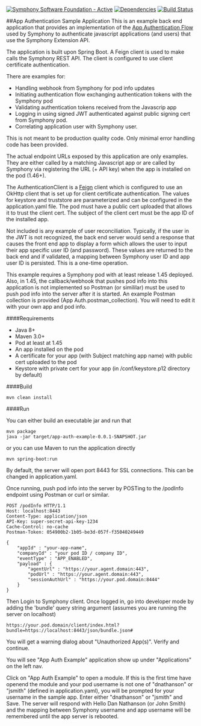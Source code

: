 [![Symphony Software Foundation - Active](https://cdn.rawgit.com/symphonyoss/contrib-toolbox/master/images/ssf-badge-incubating.svg)](https://symphonyoss.atlassian.net/wiki/display/FM/Incubating) [![Dependencies](https://www.versioneye.com/user/projects/58accf374ca76f00331ce1c0/badge.svg?style=flat-square)](https://www.versioneye.com/user/projects/58accf374ca76f00331ce1c0?child=summary) [![Build Status](https://travis-ci.org/symphonyoss/app-auth-example.svg?branch=master)](https://travis-ci.org/symphonyoss/app-auth-example)

##App Authentication Sample Application
This is an example back end application that provides an implementation of the [App Authentication Flow](TBD) used by
Symphony to authenticate javascript applications (and users) that use the Symphony Extension API.

The application is built upon Spring Boot.  A Feign client is used to make calls the Symphony REST API.  The client
is configured to use client certificate authentication.

There are examples for:
* Handling webhook from Symphony for pod info updates
* Initiating authentication flow exchanging authentication tokens with the Symphony pod
* Validating authentication tokens received from the Javascrip app
* Logging in using signed JWT authenticated against public signing cert from Symphony pod.
* Correlating application user with Symphony user.

This is not meant to be production quality code.  Only minimal error handling code has been provided.

The actual endpoint URLs exposed by this application are only examples. They are either called by a matching Javascript
app or are called by Symphony via registering the URL (+ API key) when the app is installed on the pod (1.46+).

The AuthenticationClient is a [Feign](https://github.com/OpenFeign/feign) client which is configured to use an
OkHttp client that is set up for client certificate authentication.  The values for keystore and truststore are
parameterized and can be configured in the application.yaml file.  The pod must have a public cert uploaded that allows
it to trust the client cert. The subject of the client cert must be the app ID of the installed app.

Not included is any example of user reconciliation.  Typically, if the user in the JWT is not recognized, the back
end server would send a response that causes the front end app to display a form which allows the user to input
their app specific user ID (and password).  These values are returned to the back end and if validated, a mapping
between Symphony user ID and app user ID is persisted.  This is a one-time operation.

This example requires a Symphony pod with at least release 1.45 deployed.  Also, in 1.45, the callback/webhook that
pushes pod info into this application is not implemented so Postman (or simililar) must be used to push pod info into
the server after it is started.  An example Postman collection is provided (App Auth.postman_collection).  You will
need to edit it with your own app and pod info.


####Requirements
* Java 8+
* Maven 3.0+
* Pod at least at 1.45
* An app installed on the pod
* A certificate for your app (with Subject matching app name) with public cert uploaded to the pod
* Keystore with private cert for your app (in /conf/keystore.p12 directory by default)

####Build

```
mvn clean install
```

####Run

You can either build an executable jar and run that
```
mvn package
java -jar target/app-auth-example-0.0.1-SNAPSHOT.jar
```
or you can use Maven to run the application directly
```
mvn spring-boot:run
```

By default, the server will open port 8443 for SSL connections.  This can be changed in application.yaml.

Once running, push pod info into the server by POSTing to the /podInfo endpoint using Postman or curl or similar.

```
POST /podInfo HTTP/1.1
Host: localhost:8443
Content-Type: application/json
API-Key: super-secret-api-key-1234
Cache-Control: no-cache
Postman-Token: 054900b2-1b05-be3d-057f-f35040249449

{
	"appId" : "your-app-name",
	"companyId" : "your pod ID / company ID",
	"eventType" : "APP_ENABLED",
	"payload" : {
		"agentUrl" : "https://your.agent.domain:443",
		"podUrl" : "https://your.agent.domain:443",
		"sessionAuthUrl" : "https://your.pod.domain:8444"
	}
}
```

Then Login to Symphony client.  Once logged in, go into developer mode by adding the 'bundle' query string argument
(assumes you are running the server on localhost)

```
https://your.pod.domain/client/index.html?bundle=https://localhost:8443/json/bundle.json#
```

You will get a warning dialog about "Unauthorized App(s)". Verify and continue.

You will see "App Auth Example" application show up under "Applications" on the left nav.

Click on "App Auth Example" to open a module.  If this is the first time have openend the module and
your pod username is not one of "dnathanson" or "jsmith" (defined in application.yaml), you will be prompted
for your username in the sample app.  Enter either "dnathanson" or "jsmith" and Save.  The server will
respond with Hello Dan Nathanson (or John Smith) and the mapping between Symphony username
and app username will be remembered until the app server is rebooted.
